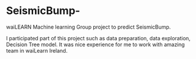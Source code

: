 # SeismicBump-
waiLEARN Machine learning Group project to predict SeismicBump.

I participated part of this project such as data preparation, data exploration, Decision Tree model. 
It was nice experience for me to work with amazing team in waiLearn Ireland.  

